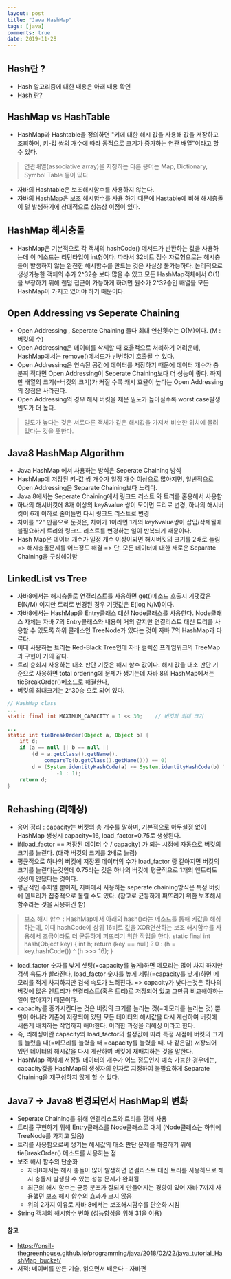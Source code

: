 ```yaml
---
layout: post 
title: "Java HashMap"
tags: [java]
comments: true
date: 2019-11-28
---
```


## Hash란 ?
- Hash 알고리즘에 대한 내용은 아래 내용 확인
- [Hash 란?](https://shinkwangwon.github.io/hash/) 


## HashMap vs HashTable
- HashMap과 Hashtable을 정의하면 "키에 대한 해시 값을 사용해 값을 저장하고 조회하며, 키-값 쌍의 개수에 따라 동적으로 크기가 증가하는 연관 배열"이라고 할 수 있다.
> 연관배열(associative array)을 지칭하는 다른 용어는 Map, Dictionary, Symbol Table 등이 있다
- 자바의 Hashtable은 보조해시함수를 사용하지 않는다.
- 자바의 HashMap은 보조 해시함수를 사용 하기 때문에 Hastable에 비해 해시충돌이 덜 발생하기에 상대적으로 성능상 이점이 있다.

## HashMap 해시충돌
- HashMap은 기본적으로 각 객체의 hashCode() 메서드가 반환하는 값을 사용하는데 이 메소드는 리턴타입이 int형이다. 따라서 32비트 정수 자료형으로는 해시충돌이 발생하지 않는 완전한 해시함수를 만드는 것은 사실상 불가능하다. 논리적으로 생성가능한 객체의 수가 2^32승 보다 많을 수 있고 모든 HashMap객체에서 O(1)을 보장하기 위해 랜덤 접근이 가능하게 하려면 원소가 2^32승인 배열을 모든 HashMap이 가지고 있어야 하기 때문이다.

## Open Addressing vs Seperate Chaining
- Open Addressing , Seperate Chaining 둘다 최대 연산횟수는 O(M)이다. (M : 버킷의 수)
- Open Addressing은 데이터를 삭제할 때 효율적으로 처리하기 어려운데, HashMap에서는 remove()메서드가 빈번하기 호출될 수 있다.
- Open Addressing은 연속된 공간에 데이터를 저장하기 때문에 데이터 개수가 충분히 적다면 Open Addressing이 Seperate Chaining보다 더 성능이 좋다. 하지만 배열의 크기(=버킷의 크기)가 커질 수록 캐시 효율이 높다는 Open Addressing의 장점은 사라진다.
- Open Addressing의 경우 해시 버킷을 채운 밀도가 높아질수록 worst case발생 빈도가 더 높다.
> 밀도가 높다는 것은 서로다른 객체가 같은 해시값을 가져서 비슷한 위치에 몰려 있다는 것을 뜻한다.


## Java8 HashMap Algorithm
* Java HashMap 에서 사용하는 방식은 Seperate Chaining 방식 
* HashMap에 저장된 키-값 쌍 개수가 일정 개수 이상으로 많아지면, 일반적으로 Open Addressing은 Separate Chaining보다 느리다.
* Java 8에서는 Seperate Chaining에서 링크드 리스트 와 트리를 혼용해서 사용함
* 하나의 해시버킷에 8개 이상의 key&value 쌍이 모이면 트리로 변경, 하나의 해시버킷이 6개 이하로 줄어들면 다시 링크드 리스트로 변경
* 차이를 "2" 만큼으로 둔것은, 차이가 1이라면 1개의 key&value쌍이 삽입/삭제될때 불필요하게 트리와 링크드 리스트를 변경하는 일이 반복되기 때문이다.
* Hash Map은 데이터 개수가 일정 개수 이상이되면 해시버킷의 크기를 2배로 늘림 => 해시충돌문제를 어느정도 해결 => 단, 모든 데이터에 대한 새로운 Separate Chaining을 구성해야함

## LinkedList vs Tree
- 자바8에서는 해시충돌로 연결리스트를 사용하면 get()메소드 호출시 기댓값은 E(N/M) 이지만 트리로 변경된 경우 기댓값은 E(log N/M)이다.
- 자바8에서는 HashMap을 Entry클래스 대신 Node클래스를 사용한다. Node클래스 자체는 자바 7의 Entry클래스와 내용이 거의 같지만 연결리스트 대신 트리를 사용할 수 있도록 하위 클래스인 TreeNode가 있다는 것이 자바 7의 HashMap과 다르다.
- 이때 사용하는 트리는 Red-Black Tree인데 자바 컬렉션 프레임워크의 TreeMap과 구현이 거의 같다. 
- 트리 순회시 사용하는 대소 판단 기준은 해시 함수 값이다. 해시 값을 대소 판단 기준으로 사용하면 total ordering에 문제가 생기는데 자바 8의 HashMap에서는 tieBreakOrder()메소드로 해결한다,
- 버킷의 최대크기는 2^30승 으로 되어 있다.

```java
// HashMap class 
...
static final int MAXIMUM_CAPACITY = 1 << 30;    // 버킷의 최대 크기

...
static int tieBreakOrder(Object a, Object b) {
    int d;
    if (a == null || b == null ||
        (d = a.getClass().getName().
            compareTo(b.getClass().getName())) == 0)
        d = (System.identityHashCode(a) <= System.identityHashCode(b) ?
                -1 : 1);
    return d;
}
```

## Rehashing (리해싱) 
- 용어 정리 : capacity는 버킷의 총 개수를 말하며, 기본적으로 아무설정 없이 HashMap 생성시 capacity=16, load_factor=0.75로 생성된다.
- if(load_factor == 저장된 데이터 수 / capacity) 가 되는 시점에 자동으로 버킷의 크기를 늘린다. (대략 버킷의 크기를 2배로 늘림)
- 평균적으로 하나의 버킷에 저장된 데이터의 수가 load_factor 랑 같아지면 버킷의 크기를 늘린다는것인데 0.75라는 것은 하나의 버킷에 평균적으로 1개의 엔트리도 생성이 안됐다는 것이다.
- 평균적인 수치일 뿐이지, 자바에서 사용하는 seperate chaining방식은 특정 버킷에 엔트리가 집중적으로 몰릴 수도 있다. (참고로 균등하게 퍼뜨리기 위한 보조해시함수라는 것을 사용하긴 함)
> 보조 해시 함수 : HashMap에서 아래의 hash()라는 메소드를 통해 키값을 해싱하는데, 이때 hashCode에 상위 16비트 값을 XOR연산하는 보조 해시함수를 사용해서 조금이라도 더 균등하게 퍼뜨리기 위한 작업을 한다.
> static final int hash(Object key) { int h; return (key == null) ? 0 : (h = key.hashCode()) ^ (h >>> 16); } 
- load_factor 숫자를 낮게 셋팅(=capacity를 높게)하면 메모리는 많이 차지 하지만 검색 속도가 빨라진다, load_factor 숫자를 높게 세팅(=capacity를 낮게)하면 메모리를 적게 차지하지만 검색 속도가 느려진다. => capacity가 낮다는것은 하나의 버킷에 많은 엔트리가 연결리스트(혹은 트리)로 저장되어 있고 그만큼 비교해야하는 일이 많아지기 때문이다.
- capacity를 증가시킨다는 것은 버킷의 크기를 늘리는 것(=메모리를 늘리는 것) 뿐만이 아니라 기존에 저장되어 있던 모든 데이터의 해시값을 다시 계산하여 버킷에 새롭게 배치하는 작업까지 해야한다. 이러한 과정을 리해싱 이라고 한다. 
- 즉, 리해싱이란 capacity와 load_factor의 설정값에 따라 특정 시점에 버킷의 크기를 늘렸을 때(=메모리를 늘렸을 때 =capacity를 늘렸을 때. 다 같은말) 저장되어 있던 데이터의 해시값을 다시 계산하여 버킷에 재배치하는 것을 말한다.
- HashMap 객체에 저장될 데이터의 개수가 어느 정도인지 예측 가능한 경우에는, capacity값을 HashMap의 생성자의 인자로 지정하여 불필요하게 Separate Chaining을 재구성하지 않게 할 수 있다.


## Java7 -> Java8 변경되면서 HashMap의 변화 
- Seperate Chaining를 위해 연결리스트와 트리를 함께 사용
- 트리를 구현하기 위해 Entry클래스를 Node클래스로 대체 (Node클래스는 하위에 TreeNode를 가지고 있음) 
- 트리를 사용함으로써 생기는 해시값의 대소 판단 문제를 해결하기 위해 tieBreakOrder() 메소드를 사용하는 점
- 보조 해시 함수의 단순화
  * 자바8에서는 해시 충돌이 많이 발생하면 연결리스트 대신 트리를 사용하므로 해시 충돌시 발생할 수 있는 성능 문제가 완화됨
  * 최근의 해시 함수는 균등 분포가 잘되게 만들어지는 경향이 있어 자바 7까지 사용했던 보조 해시 함수의 효과가 크지 않음
  * 위의 2가지 이유로 자바 8에서는 보조해시함수를 단순화 시킴 
- String 객체의 해시함수 변화 (성능향상을 위해 31을 이용)

#### 참고
- <https://onsil-thegreenhouse.github.io/programming/java/2018/02/22/java_tutorial_HashMap_bucket/>
- 서적: 네이버를 만든 기술, 읽으면서 배운다 - 자바편